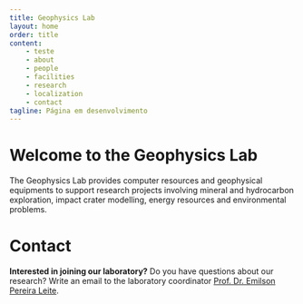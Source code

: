 ```yaml
---
title: Geophysics Lab
layout: home
order: title
content:
    - teste
    - about
    - people
    - facilities
    - research
    - localization
    - contact
tagline: Página em desenvolvimento
---
```


# Welcome to the Geophysics Lab

The Geophysics Lab provides computer resources and geophysical equipments to
support research projects involving mineral and hydrocarbon exploration, impact
crater modelling, energy resources and environmental problems.


# Contact

**Interested in joining our laboratory?**
Do you have questions about our research?
Write an email to the laboratory coordinator
[Prof. Dr. Emilson Pereira Leite](/people/emilson.html).
